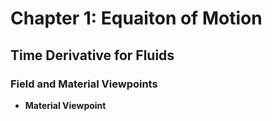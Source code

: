 # Chapter 1: Equaiton of Motion
## Time Derivative for Fluids
### Field and Material Viewpoints
* **Material Viewpoint**
